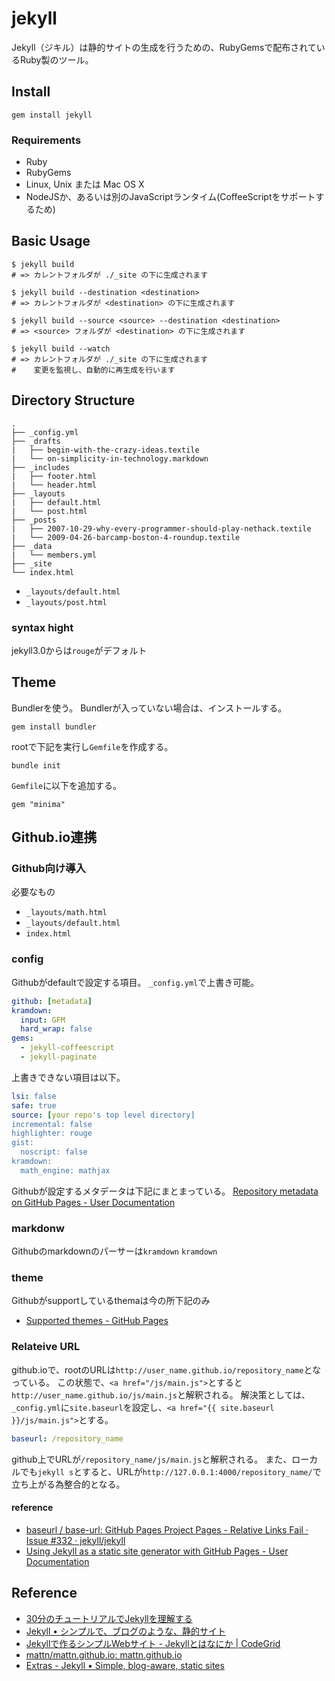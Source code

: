 # jekyll
Jekyll（ジキル）は静的サイトの生成を行うための、RubyGemsで配布されているRuby製のツール。

## Install

```shell
gem install jekyll
```

### Requirements
* Ruby
* RubyGems
* Linux, Unix または Mac OS X
* NodeJSか、あるいは別のJavaScriptランタイム(CoffeeScriptをサポートするため)

## Basic Usage

```shell
$ jekyll build
# => カレントフォルダが ./_site の下に生成されます

$ jekyll build --destination <destination>
# => カレントフォルダが <destination> の下に生成されます

$ jekyll build --source <source> --destination <destination>
# => <source> フォルダが <destination> の下に生成されます

$ jekyll build --watch
# => カレントフォルダが ./_site の下に生成されます
#    変更を監視し、自動的に再生成を行います
```

## Directory Structure

```
.
├── _config.yml
├── _drafts
|   ├── begin-with-the-crazy-ideas.textile
|   └── on-simplicity-in-technology.markdown
├── _includes
|   ├── footer.html
|   └── header.html
├── _layouts
|   ├── default.html
|   └── post.html
├── _posts
|   ├── 2007-10-29-why-every-programmer-should-play-nethack.textile
|   └── 2009-04-26-barcamp-boston-4-roundup.textile
├── _data
|   └── members.yml
├── _site
└── index.html
```

* `_layouts/default.html`
* `_layouts/post.html`

### syntax hight

jekyll3.0からは`rouge`がデフォルト

## Theme
Bundlerを使う。
Bundlerが入っていない場合は、インストールする。
```shell
gem install bundler
```

rootで下記を実行し`Gemfile`を作成する。

```shell
bundle init
```

`Gemfile`に以下を追加する。

```gem
gem "minima"
```

## Github.io連携

### Github向け導入
必要なもの
* `_layouts/math.html`
* `_layouts/default.html`
* `index.html`

### config
Githubがdefaultで設定する項目。
`_config.yml`で上書き可能。
```yml
github: [metadata]
kramdown:
  input: GFM
  hard_wrap: false
gems:
  - jekyll-coffeescript
  - jekyll-paginate
```

上書きできない項目は以下。
```yml
lsi: false
safe: true
source: [your repo's top level directory]
incremental: false
highlighter: rouge
gist:
  noscript: false
kramdown:
  math_engine: mathjax
```

Githubが設定するメタデータは下記にまとまっている。
[Repository metadata on GitHub Pages - User Documentation](https://help.github.com/articles/repository-metadata-on-github-pages/)


### markdonw
Githubのmarkdownのパーサーは`kramdown`
`kramdown`

### theme
Githubがsupportしているthemaは今の所下記のみ
* [Supported themes - GitHub Pages](https://pages.github.com/themes/)

### Relateive URL
github.ioで、rootのURLは`http://user_name.github.io/repository_name`となっている。
この状態で、`<a href="/js/main.js">`とすると`http://user_name.github.io/js/main.js`と解釈される。
解決策としては、 `_config.yml`に`site.baseurl`を設定し、`<a href="{{ site.baseurl }}/js/main.js">`とする。

```yml
baseurl: /repository_name
```

github上でURLが`/repository_name/js/main.js`と解釈される。
また、ローカルでも`jekyll s`とすると、URLが`http://127.0.0.1:4000/repository_name/`で立ち上がる為整合的となる。

#### reference
* [baseurl / base-url: GitHub Pages Project Pages - Relative Links Fail · Issue #332 · jekyll/jekyll](https://github.com/jekyll/jekyll/issues/332)
* [Using Jekyll as a static site generator with GitHub Pages - User Documentation](https://help.github.com/articles/using-jekyll-as-a-static-site-generator-with-github-pages/)


## Reference
* [30分のチュートリアルでJekyllを理解する](http://melborne.github.io/2012/05/13/first-step-of-jekyll/)
* [Jekyll • シンプルで、ブログのような、静的サイト](https://jekyllrb-ja.github.io/)
* [Jekyllで作るシンプルWebサイト - Jekyllとはなにか | CodeGrid](https://app.codegrid.net/entry/jekyll-introduction)
* [mattn/mattn.github.io: mattn.github.io](https://github.com/mattn/mattn.github.io)
* [Extras - Jekyll • Simple, blog-aware, static sites](https://jekyllrb.com/docs/extras/)
